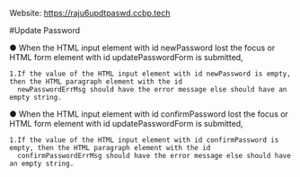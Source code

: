 Website: https://raju6updtpaswd.ccbp.tech

#Update Password

● When the HTML input element with id newPassword lost the focus or HTML form element with id updatePasswordForm is submitted,

    1.If the value of the HTML input element with id newPassword is empty, then the HTML paragraph element with the id 
      newPasswordErrMsg should have the error message else should have an empty string.

● When the HTML input element with id confirmPassword lost the focus or HTML form element with id updatePasswordForm is submitted,

    1.If the value of the HTML input element with id confirmPassword is empty, then the HTML paragraph element with the id 
      confirmPasswordErrMsg should have the error message else should have an empty string.




